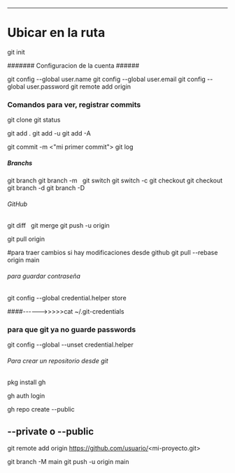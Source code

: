 ---
# Ubicar en la ruta

git init

####### Configuracion de la cuenta ######

git config --global user.name <name>
git config --global user.email <email>
git config --global user.password <key>
git remote add origin <https>

### Comandos para ver, registrar commits ###

git clone <http>
git status

git add .
git add -u
git add -A

git commit -m <"mi primer commit">
git log

##### Branchs #####

git branch <rama>
git branch -m <name>  <newName>
git switch <rama>
git switch -c <rama>
git checkout <branch>
git checkout <hashCommit>
git branch -d <branch>
git branch -D <branch>

###### GitHub ######

git diff <branch1>  <branch2>
git merge <branchOrigen> <branchDestino>
git push -u origin <main>
git pull origin <branch>

#para traer cambios si hay modificaciones desde github
git pull --rebase origin main

###### para guardar contraseña ######
git config --global credential.helper store

####------>>>>>cat ~/.git-credentials
### para que git ya no guarde passwords ###
git config --global --unset credential.helper



###### Para crear un repositorio desde git ######



pkg install gh

gh auth login

gh repo create <mi-proyecto> --public

## --private o --public ##



git remote add origin https://github.com/usuario/<mi-proyecto.git>

git branch -M main
git push -u origin main